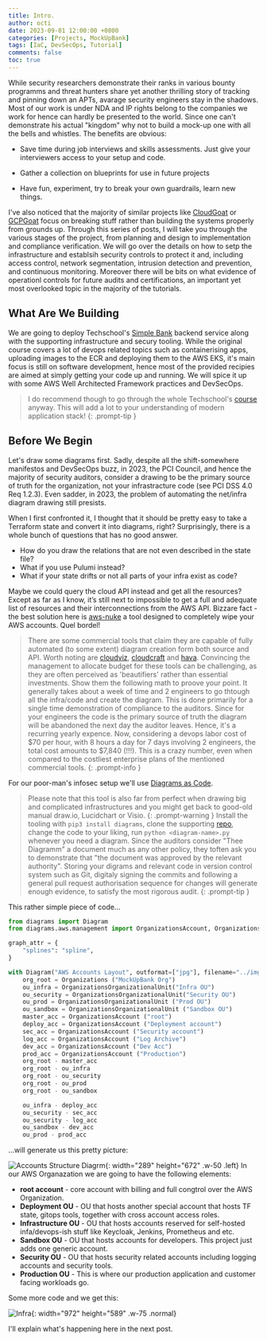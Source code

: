 ```yaml
---
title: Intro. 
author: octi
date: 2023-09-01 12:00:00 +0800
categories: [Projects, MockUpBank]
tags: [IaC, DevSecOps, Tutorial]
comments: false
toc: true
---
```


While security researchers demonstrate their ranks in various bounty programms and threat hunters share yet another thrilling story of tracking and pinning down an APTs, avarage security engineers stay in the shadows. Most of our work is under NDA and IP rights belong to the companies we work for hence can hardly be presented to the world. Since one can't demonstrate his actual "kingdom" why not to build a mock-up one with all the bells and whistles. The benefits are obvious:

- Save time during job interviews and skills assessments. Just give your interviewers access to your setup and code.

- Gather a collection on blueprints for use in future projects

- Have fun, experiment, try to break your own guardrails, learn new things.

I've also noticed that the majority of similar projects like [CloudGoat](https://github.com/RhinoSecurityLabs/cloudgoat) or [GCPGoat](https://github.com/ine-labs/GCPGoat) focus on breaking stuff rather than building the systems properly from grounds up. Through this series of posts, I will take you through the various stages of the project, from planning and design to implementation and compliance verification. We will go over the details on how to setp the infrastructure and establsih security controls to protect it and, including access control, network segmentation, intrusion detection and prevention, and continuous monitoring. Moreover there will be bits on what evidence of operationl controls for future audits and certifications, an important yet most overlooked topic in the majority of the tutorials.

## What Are We Building

We are going to deploy Techschool's [Simple Bank](https://github.com/techschool/simplebank) backend service along with the supporting infrastructure and secury tooling. While the original course covers a lot of devops related topics such as containerising apps, uploading images to the ECR and deploying them to the AWS EKS, it's main focus is still on software development, hence most of the provided recipies are aimed at simply getting your code up and running. We will spice it up with some AWS Well Architected Framework practices and DevSecOps.

> I do recommend though to go through the whole Techschool's [course](https://www.youtube.com/c/TECHSCHOOLGURU) anyway. This will add a lot to your understanding of modern application stack!
{: .prompt-tip }

## Before We Begin

Let's draw some diagrams first. Sadly, despite all the shift-somewhere manifestos and DevSecOps buzz, in 2023, the PCI Council, and hence the majority of security auditors, consider a drawing to be the primary source of truth for the organization, not your infrastracture code (see PCI DSS 4.0 Req 1.2.3). Even sadder, in 2023, the problem of automating the net/infra diagram drawing still presists.

When I first confronted it, I thought that it should be pretty easy to take a Terraform state and convert it into diagrams, right? Surprisingly, there is a whole bunch of questions that has no good answer.

- How do you draw the relations that are not even described in the state file?
- What if you use Pulumi instead?
- What if your state drifts or not all parts of your infra exist as code?

Maybe we could query the cloud API instead and get all the resources? Except as far as I know, it’s still next to impossible to get a full and adequate list of resources and their interconnections from the AWS API.
Bizzare fact - the best solution here is  [aws-nuke](https://github.com/rebuy-de/aws-nuke) a tool designed to completely wipe your AWS accounts. Quel bordel!

>There are some commercial tools that claim they are capable of fully automated (to some extent) diagram creation form both source and API. Worth noting are [cloudviz](https://cloudviz.io), [cloudcraft](https://www.cloudcraft.co/) and [hava](https://www.hava.io). Convincing the management to allocate budget for these tools can be challenging, as they are often perceived as 'beautifiers' rather than essential investments. Show them the following math to proove your point. It generally takes about a week of time and 2 engineers to go thtough all the infra/code and create the diagram. This is done primarily for a single time demonstration of compliance to the auditors. Since for your engineers the code is the primary source of truth the diagram will be abandoned the next day the auditor leaves. Hence, it's a recurring yearly expence. Now, considering a devops labor cost of $70 per hour, with 8 hours a day for 7 days involving 2 engineers, the total cost amounts to $7,840 (!!!). This is a crazy number, even when compared to the costliest enterprise plans of the mentioned commercial tools.
{: .prompt-info }

For our poor-man's infosec setup we'll use [Diagrams as Code](https://diagrams.mingrammer.com/).

> Please note that this tool is also far from perfect when drawing big and complicated infrastructures and you might get back to good-old manual draw.io, Lucidchart or Visio.
{: .prompt-warning }
Install the tooling with `pip3 install diagrams`, clone the supporting [repo](https://github.com/h0c0b/mockup-bank-docs), change the code to your liking, run `python <diagram-name>.py` whenever you need a diagram.
> Since the auditors consider "Thee Diagramm" a document much as any other policy, they toften ask you to demonstrate that "the document was approved by the relevant authority". Storing your digrams and relevant code in version control system such as Git, digitaly signing the commits and following a general pull request authorisation sequence for changes will generate enough evidence, to satisfy the most rigorous audit. 
{: .prompt-tip }

This rather simple piece of code...

```python
from diagrams import Diagram
from diagrams.aws.management import OrganizationsAccount, OrganizationsOrganizationalUnit, Organizations

graph_attr = {
    "splines": "spline",
}

with Diagram("AWS Accounts Layout", outformat=["jpg"], filename="../img/acc_arch", direction='LR'):
    org_root = Organizations ("MockUpBank Org")
    ou_infra = OrganizationsOrganizationalUnit("Infra OU")
    ou_security = OrganizationsOrganizationalUnit("Security OU")
    ou_prod = OrganizationsOrganizationalUnit ("Prod OU")
    ou_sandbox = OrganizationsOrganizationalUnit ("Sandbox OU")
    master_acc = OrganizationsAccount ("root")
    deploy_acc = OrganizationsAccount ("Deployment account")
    sec_acc = OrganizationsAccount ("Security account")
    log_acc = OrganizationsAccount ("Log Archive")
    dev_acc = OrganizationsAccount ("Dev Acc")
    prod_acc = OrganizationsAccount ("Production")
    org_root - master_acc
    org_root - ou_infra 
    org_root - ou_security 
    org_root - ou_prod
    org_root - ou_sandbox

    ou_infra - deploy_acc
    ou_security - sec_acc
    ou_security - log_acc
    ou_sandbox - dev_acc
    ou_prod - prod_acc
```

...will generate us this pretty picture:

![Accounts Structure Diagrm](/assets/img/20230901/acc_arch.png){: width="289" height="672" .w-50 .left}
In our AWS Organazation we are going to have the following elements:

- **root account** - core account with billing and full congtrol over the AWS Organization.
- **Deployment OU** - OU that hosts another special account that hosts TF state, gitops tools, together with cross account access roles.
- **Infrastructure OU** - OU that hosts accounts reserved for self-hosted infa/devops-ish stuff like Keycloak, Jenkins, Prometheus and etc.
- **Sandbox OU** - OU that hosts accounts for developers. This project just adds one generic account.
- **Security OU** - OU that hosts security related accounts including logging accounts and security tools.
- **Production OU** - This is where our production application and customer facing workloads go.

Some more code and we get this:

![Infra](/assets/img/20230901/mupb_infra_arch.png){: width="972" height="589" .w-75 .normal}

I'll explain what's happening here in the next post.